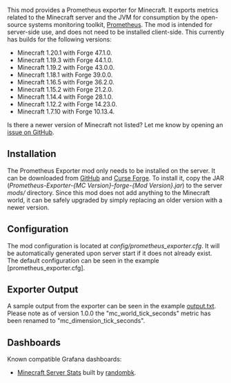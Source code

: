 This mod provides a Prometheus exporter for Minecraft. It exports metrics
related to the Minecraft server and the JVM for consumption by the open-source
systems monitoring toolkit, [Prometheus]. The mod is intended for server-side
use, and does not need to be installed client-side. This currently has builds
for the following versions:

- Minecraft 1.20.1 with Forge 47.1.0.
- Minecraft 1.19.3 with Forge 44.1.0.
- Minecraft 1.19.2 with Forge 43.0.0.
- Minecraft 1.18.1 with Forge 39.0.0.
- Minecraft 1.16.5 with Forge 36.2.0.
- Minecraft 1.15.2 with Forge 21.2.0.
- Minecraft 1.14.4 with Forge 28.1.0.
- Minecraft 1.12.2 with Forge 14.23.0.
- Minecraft 1.7.10 with Forge 10.13.4.

Is there a newer version of Minecraft not listed? Let me know by opening an
[issue on GitHub].


Installation
------------

The Prometheus Exporter mod only needs to be installed on the server. It can be
downloaded from [GitHub] and [Curse Forge]. To install it, copy the JAR
(*Prometheus-Exporter-{MC Version}-forge-{Mod Version}.jar*) to the server
*mods/* directory. Since this mod does not add anything to the Minecraft world,
it can be safely upgraded by simply replacing an older version with a newer
version.


Configuration
-------------

The mod configuration is located at *config/prometheus_exporter.cfg*.
It will be automatically generated upon server start if it does not already
exist. The default configuration can be seen in the example [prometheus_exporter.cfg].


Exporter Output
---------------

A sample output from the exporter can be seen in the example [output.txt].
Please note as of version 1.0.0 the "mc_world_tick_seconds" metric has been
renamed to "mc_dimension_tick_seconds".


Dashboards
----------

Known compatible Grafana dashboards:

- [Minecraft Server Stats] built by [randombk].


[Curse Forge]: https://www.curseforge.com/minecraft/mc-mods/prometheus-exporter
[GitHub]: https://github.com/cpburnz/minecraft-prometheus-exporter/releases
[Minecraft Server Stats]: https://grafana.com/grafana/dashboards/16508-minecraft-server-stats/
[Prometheus]: https://prometheus.io/
[issue on GitHub]: https://github.com/cpburnz/minecraft-prometheus-exporter/issues
[output.txt]: https://github.com/cpburnz/minecraft-prometheus-exporter/blob/mc1.7.10/examples/output.txt
[prometheus_exporter-server.toml]: https://github.com/cpburnz/minecraft-prometheus-exporter/blob/mc1.7.10/examples/prometheus_exporter.cfg
[randombk]: https://github.com/randombk
